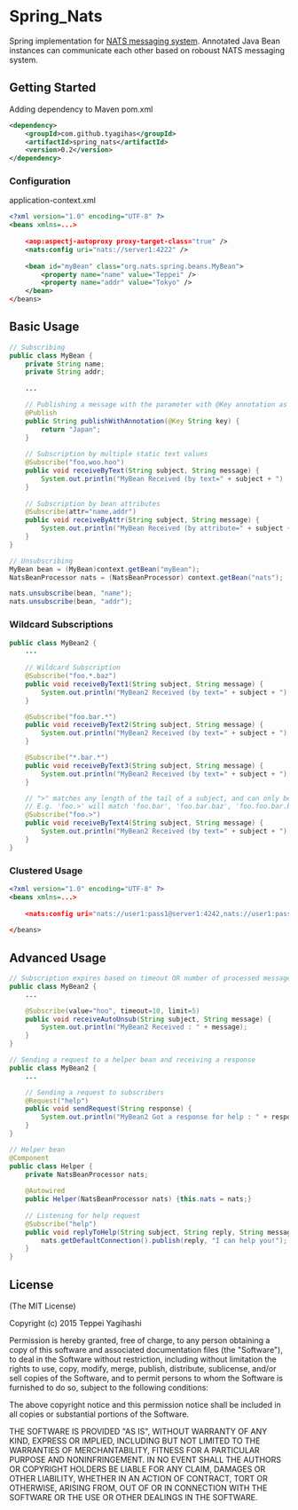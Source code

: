 # Spring_Nats
Spring implementation for [NATS messaging system](http://nats.io). Annotated Java Bean instances can communicate each other based on roboust NATS messaging system.

## Getting Started

Adding dependency to Maven pom.xml

```xml
<dependency>
	<groupId>com.github.tyagihas</groupId>
	<artifactId>spring_nats</artifactId>
	<version>0.2</version>
</dependency>
```

### Configuration 

application-context.xml
```xml
<?xml version="1.0" encoding="UTF-8" ?>
<beans xmlns=...>
	
	<aop:aspectj-autoproxy proxy-target-class="true" />
	<nats:config uri="nats://server1:4222" />
	    
	<bean id="myBean" class="org.nats.spring.beans.MyBean">
		<property name="name" value="Teppei" />
		<property name="addr" value="Tokyo" />
	</bean>
</beans>
```

## Basic Usage

```java
// Subscribing
public class MyBean {
	private String name;
	private String addr; 
	
	...

	// Publishing a message with the parameter with @Key annotation as key and returned String as value
	@Publish
	public String publishWithAnnotation(@Key String key) {
		return "Japan";
	}
	
	// Subscription by multiple static text values
	@Subscribe("foo,woo.hoo")
	public void receiveByText(String subject, String message) {
		System.out.println("MyBean Received (by text=" + subject + ") : " + message);
	}
	
	// Subscription by bean attributes
	@Subscribe(attr="name,addr")
	public void receiveByAttr(String subject, String message) {
		System.out.println("MyBean Received (by attribute=" + subject + ") : " + message);
	}
}

// Unsubscribing
MyBean bean = (MyBean)context.getBean("myBean");
NatsBeanProcessor nats = (NatsBeanProcessor) context.getBean("nats");

nats.unsubscribe(bean, "name");
nats.unsubscribe(bean, "addr");
```

### Wildcard Subscriptions
```java
public class MyBean2 {
	...
	
	// Wildcard Subscription
	@Subscribe("foo.*.baz")
	public void receiveByText1(String subject, String message) {
		System.out.println("MyBean2 Received (by text=" + subject + ") : " + message);
	}

	@Subscribe("foo.bar.*")
	public void receiveByText2(String subject, String message) {
		System.out.println("MyBean2 Received (by text=" + subject + ") : " + message);
	}

	@Subscribe("*.bar.*")
	public void receiveByText3(String subject, String message) {
		System.out.println("MyBean2 Received (by text=" + subject + ") : " + message);
	}

	// ">" matches any length of the tail of a subject, and can only be the last token
	// E.g. 'foo.>' will match 'foo.bar', 'foo.bar.baz', 'foo.foo.bar.bax.22'
	@Subscribe("foo.>")
	public void receiveByText4(String subject, String message) {
		System.out.println("MyBean2 Received (by text=" + subject + ") : " + message);
	}
}
```

### Clustered Usage
```xml
<?xml version="1.0" encoding="UTF-8" ?>
<beans xmlns=...>
	
	<nats:config uri="nats://user1:pass1@server1:4242,nats://user1:pass1@server2:4243" />
	    
</beans>
```

## Advanced Usage

```java
// Subscription expires based on timeout OR number of processed messages 
public class MyBean2 {
	...

	@Subscribe(value="hoo", timeout=10, limit=5)
	public void receiveAutoUnsub(String subject, String message) {
		System.out.println("MyBean2 Received : " + message);
	}
}	

// Sending a request to a helper bean and receiving a response
public class MyBean2 {
	...

	// Sending a request to subscribers
	@Request("help")
	public void sendRequest(String response) {
		System.out.println("MyBean2 Got a response for help : " + response);
	}
}

// Helper bean
@Component
public class Helper {
	private NatsBeanProcessor nats;
	
	@Autowired
	public Helper(NatsBeanProcessor nats) {this.nats = nats;}
	
	// Listening for help request
	@Subscribe("help")
	public void replyToHelp(String subject, String reply, String message) throws IOException {
		nats.getDefaultConnection().publish(reply, "I can help you!");
	}
}
```

## License

(The MIT License)

Copyright (c) 2015 Teppei Yagihashi

Permission is hereby granted, free of charge, to any person obtaining a copy
of this software and associated documentation files (the "Software"), to
deal in the Software without restriction, including without limitation the
rights to use, copy, modify, merge, publish, distribute, sublicense, and/or
sell copies of the Software, and to permit persons to whom the Software is
furnished to do so, subject to the following conditions:

The above copyright notice and this permission notice shall be included in
all copies or substantial portions of the Software.

THE SOFTWARE IS PROVIDED "AS IS", WITHOUT WARRANTY OF ANY KIND, EXPRESS OR
IMPLIED, INCLUDING BUT NOT LIMITED TO THE WARRANTIES OF MERCHANTABILITY,
FITNESS FOR A PARTICULAR PURPOSE AND NONINFRINGEMENT. IN NO EVENT SHALL THE
AUTHORS OR COPYRIGHT HOLDERS BE LIABLE FOR ANY CLAIM, DAMAGES OR OTHER
LIABILITY, WHETHER IN AN ACTION OF CONTRACT, TORT OR OTHERWISE, ARISING
FROM, OUT OF OR IN CONNECTION WITH THE SOFTWARE OR THE USE OR OTHER DEALINGS
IN THE SOFTWARE.
